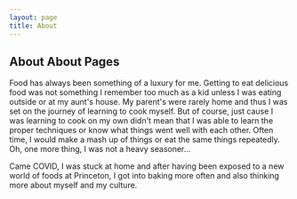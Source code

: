 ```yaml
---
layout: page
title: About
---
```


## About About Pages

Food has always been something of a luxury for me. Getting to eat delicious food was not something I remember too much as a kid unless I was eating outside or at my aunt's house. My parent's were rarely home and thus I was set on the journey of learning to cook myself. But of course, just cause I was learning to cook on my own didn't mean that I was able to learn the proper techniques or know what things went well with each other. Often time, I would make a mash up of things or eat the same things repeatedly. Oh, one more thing, I was not a heavy seasoner...

Came COVID, I was stuck at home and after having been exposed to a new world of foods at Princeton, I got into baking more often and also thinking more about myself and my culture. 


